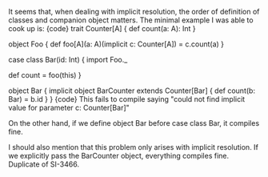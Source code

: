 It seems that, when dealing with implicit resolution, the order of definition of classes and companion object matters. The minimal example I was able to cook up is:
{code}
trait Counter[A] {
  def count(a: A): Int
}

object Foo {
  def foo[A](a: A)(implicit c: Counter[A]) = c.count(a)
}

case class Bar(id: Int) {
  import Foo._

  def count = foo(this)
}

object Bar {
  implicit object BarCounter extends Counter[Bar] {
    def count(b: Bar) = b.id
  }
}
{code}
This fails to compile saying "could not find implicit value for parameter c: Counter[Bar]"

On the other hand, if we define object Bar before case class Bar, it compiles fine.

I should also mention that this problem only arises with implicit resolution. If we explicitly pass the BarCounter object, everything compiles fine.
Duplicate of SI-3466.
